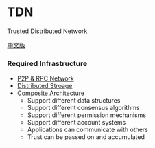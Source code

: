 # TDN
Trusted Distributed Network

[中文版](./README_zh.md)

### Required Infrastructure
- [P2P & RPC Network](https://github.com/placefortea/teatree)
- [Distributed Stroage](https://github.com/placefortea/black_tea)
- [Composite Architecture](./architecture.md)
  - Support different data structures
  - Support different consensus algorithms
  - Support different permission mechanisms
  - Support different account systems
  - Applications can communicate with others
  - Trust can be passed on and accumulated
